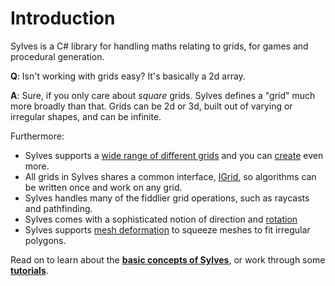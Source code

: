 # Introduction

Sylves is a C# library for handling maths relating to grids, for games and procedural generation.

**Q**: Isn't working with grids easy? It's basically a 2d array.

**A**: Sure, if you only care about *square* grids. Sylves defines a "grid" much more broadly than that. Grids can be 2d or 3d, built out of varying or irregular shapes, and can be infinite.

Furthermore:

* Sylves supports a [wide range of different grids](grids/index.md) and you can [create](creating.md) even more.
* All grids in Sylves shares a common interface, [IGrid](concepts/intro.md), so algorithms can be written once and work on any grid. 
* Sylves handles many of the fiddlier grid operations, such as raycasts and pathfinding.
* Sylves comes with a sophisticated notion of direction and [rotation](concepts/rotation.md)
* Sylves supports [mesh deformation](concepts/space.md#deformation) to squeeze meshes to fit irregular polygons.

Read on to learn about the **[basic concepts of Sylves](concepts/intro.md)**, or work through some [**tutorials**](tutorials/index.md).